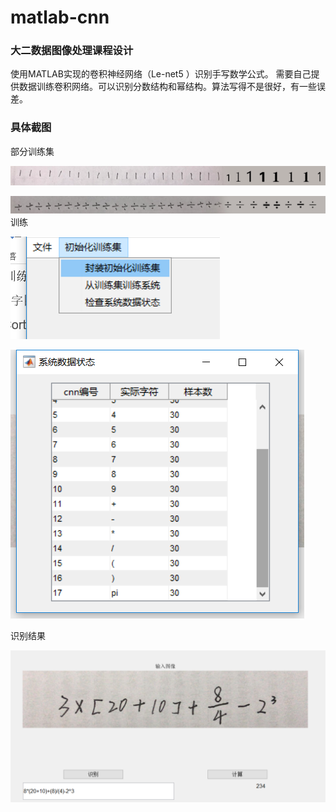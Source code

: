 # matlab-cnn
### 大二数据图像处理课程设计
  使用MATLAB实现的卷积神经网络（Le-net5 ）识别手写数学公式。
  需要自己提供数据训练卷积网络。可以识别分数结构和幂结构。算法写得不是很好，有一些误差。
### 具体截图
部分训练集

![image](https://github.com/h837272998/matlab-cnn/blob/master/cnn/image/1.jpg)

![image](https://github.com/h837272998/matlab-cnn/blob/master/cnn/image/2.jpg)
训练

![image](https://github.com/h837272998/matlab-cnn/blob/master/cnn/image/3.jpg)

![image](https://github.com/h837272998/matlab-cnn/blob/master/cnn/image/4.jpg)

识别结果

![image](https://github.com/h837272998/matlab-cnn/blob/master/cnn/image/5.jpg)
